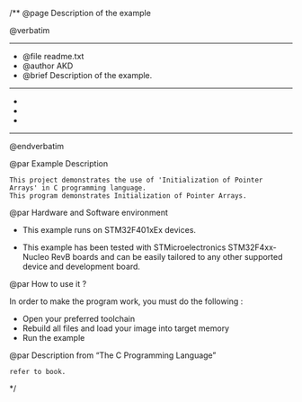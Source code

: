 /**
  @page Description of the example
  
  @verbatim
  ******************************************************************************
  * @file    readme.txt 
  * @author  AKD
  * @brief   Description of the example.
  ******************************************************************************
  *
  *
  *
  ******************************************************************************
  @endverbatim

@par Example Description

	This project demonstrates the use of 'Initialization of Pointer Arrays' in C programming language.
	This program demonstrates Initialization of Pointer Arrays.
	

@par Hardware and Software environment  

  - This example runs on STM32F401xEx devices.
    
  - This example has been tested with STMicroelectronics STM32F4xx-Nucleo RevB 
    boards and can be easily tailored to any other supported device 
    and development board.

@par How to use it ? 

In order to make the program work, you must do the following :
 - Open your preferred toolchain 
 - Rebuild all files and load your image into target memory
 - Run the example

@par Description from “The C Programming Language” 

	refer to book.

*/

